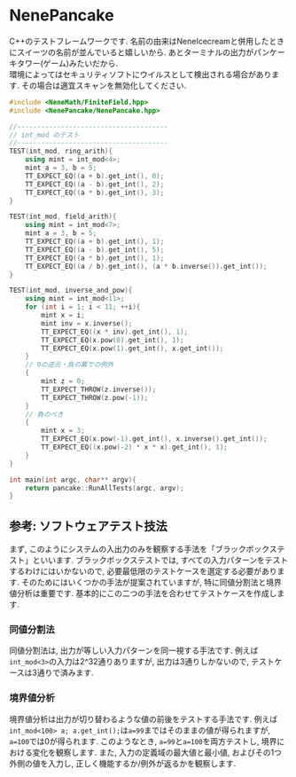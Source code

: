 # NenePancake
C++のテストフレームワークです. 名前の由来はNeneIcecreamと併用したときにスイーツの名前が並んでいると嬉しいから. あとターミナルの出力がパンケーキタワー(ゲーム)みたいだから.  
環境によってはセキュリティソフトにウイルスとして検出される場合があります. その場合は適宜スキャンを無効化してください.

```cpp
#include <NeneMath/FiniteField.hpp>
#include <NenePancake/NenePancake.hpp>

//--------------------------------------
// int_mod のテスト
//--------------------------------------
TEST(int_mod, ring_arith){
    using mint = int_mod<4>;
    mint a = 3, b = 5;
    TT_EXPECT_EQ((a + b).get_int(), 0);
    TT_EXPECT_EQ((a - b).get_int(), 2);
    TT_EXPECT_EQ((a * b).get_int(), 3);
}

TEST(int_mod, field_arith){
    using mint = int_mod<7>;
    mint a = 3, b = 5;
    TT_EXPECT_EQ((a + b).get_int(), 1);
    TT_EXPECT_EQ((a - b).get_int(), 5);
    TT_EXPECT_EQ((a * b).get_int(), 1);
    TT_EXPECT_EQ((a / b).get_int(), (a * b.inverse()).get_int());
}

TEST(int_mod, inverse_and_pow){
    using mint = int_mod<11>;
    for (int i = 1; i < 11; ++i){
        mint x = i;
        mint inv = x.inverse();
        TT_EXPECT_EQ((x * inv).get_int(), 1);
        TT_EXPECT_EQ(x.pow(0).get_int(), 1);
        TT_EXPECT_EQ(x.pow(1).get_int(), x.get_int());
    }
    // 0の逆元・負の冪での例外
    {
        mint z = 0;
        TT_EXPECT_THROW(z.inverse());
        TT_EXPECT_THROW(z.pow(-1));
    }
    // 負のべき
    {
        mint x = 3;
        TT_EXPECT_EQ(x.pow(-1).get_int(), x.inverse().get_int());
        TT_EXPECT_EQ((x.pow(-2) * x * x).get_int(), 1);
    }
}

int main(int argc, char** argv){
    return pancake::RunAllTests(argc, argv);
}
```

## 参考: ソフトウェアテスト技法
まず, このようにシステムの入出力のみを観察する手法を「ブラックボックステスト」といいます. ブラックボックステストでは, すべての入力パターンをテストするわけにはいかないので, 必要最低限のテストケースを選定する必要があります. そのためにはいくつかの手法が提案されていますが, 特に同値分割法と境界値分析は重要です. 基本的にこの二つの手法を合わせてテストケースを作成します.

### 同値分割法
同値分割法は, 出力が等しい入力パターンを同一視する手法です. 例えば`int_mod<3>`の入力は2^32通りありますが, 出力は3通りしかないので, テストケースは3通りで済みます.

### 境界値分析
境界値分析は出力が切り替わるような値の前後をテストする手法です. 例えば`int_mod<100> a; a.get_int();`は`a=99`まではそのままの値が得られますが, `a=100`では0が得られます. このようなとき, `a=99`と`a=100`を両方テストし, 境界における変化を観察します. また, 入力の定義域の最大値と最小値, およびその1つ外側の値を入力し, 正しく機能するか/例外が返るかを観察します.
